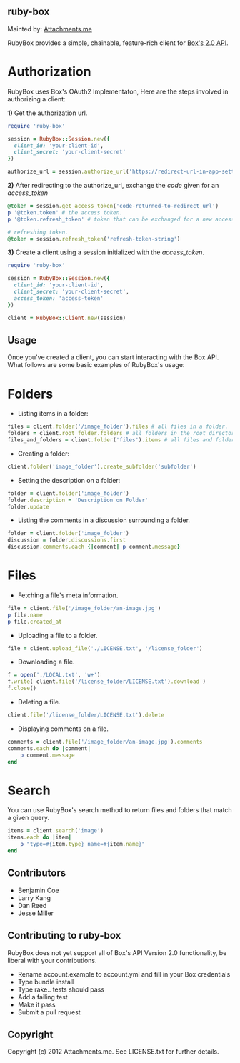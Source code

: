 ruby-box
--------

Mainted by: [Attachments.me](https://attachments.me)

RubyBox provides a simple, chainable, feature-rich client for [Box's 2.0 API](http://developers.box.com/docs/).

Authorization
=============

RubyBox uses Box's OAuth2 Implementaton, Here are the steps involved in authorizing a client:

__1)__ Get the authorization url.

```ruby
require 'ruby-box'

session = RubyBox::Session.new({
  client_id: 'your-client-id',
  client_secret: 'your-client-secret'
})

authorize_url = session.authorize_url('https://redirect-url-in-app-settings')
```

__2)__ After redirecting to the authorize_url, exchange the _code_ given for an _access\_token_

```ruby
@token = session.get_access_token('code-returned-to-redirect_url')
p '@token.token' # the access token.
p '@token.refresh_token' # token that can be exchanged for a new access_token once the access_token expires.

# refreshing token.
@token = session.refresh_token('refresh-token-string')
```

__3)__ Create a client using a session initialized with the _access\_token_.

```ruby
require 'ruby-box'

session = RubyBox::Session.new({
  client_id: 'your-client-id',
  client_secret: 'your-client-secret',
  access_token: 'access-token'
})

client = RubyBox::Client.new(session)
```

Usage
-----

Once you've created a client, you can start interacting with the Box API. What follows are some basic examples of RubyBox's usage:

Folders
=======

* Listing items in a folder:

```ruby
files = client.folder('/image_folder').files # all files in a folder.
folders = client.root_folder.folders # all folders in the root directory.
files_and_folders = client.folder('files').items # all files and folders in /files
```

* Creating a folder:

```ruby
client.folder('image_folder').create_subfolder('subfolder')
```

* Setting the description on a folder:

```ruby
folder = client.folder('image_folder')
folder.description = 'Description on Folder'
folder.update
```

* Listing the comments in a discussion surrounding a folder.

```ruby
folder = client.folder('image_folder')
discussion = folder.discussions.first
discussion.comments.each {|comment| p comment.message}
```

Files
=====

* Fetching a file's meta information.

```ruby
file = client.file('/image_folder/an-image.jpg')
p file.name
p file.created_at
```

* Uploading a file to a folder.

```ruby
file = client.upload_file('./LICENSE.txt', '/license_folder')
```

* Downloading a file.

```ruby
f = open('./LOCAL.txt', 'w+')
f.write( client.file('/license_folder/LICENSE.txt').download )
f.close()
```

* Deleting a file.

```ruby
client.file('/license_folder/LICENSE.txt').delete
```

* Displaying comments on a file.

```ruby
comments = client.file('/image_folder/an-image.jpg').comments
comments.each do |comment|
    p comment.message
end
```

Search
======

You can use RubyBox's search method to return files and folders that match a given query.

```ruby
items = client.search('image')
items.each do |item|
    p "type=#{item.type} name=#{item.name}"
end
```

Contributors
------------

* Benjamin Coe
* Larry Kang
* Dan Reed
* Jesse Miller

Contributing to ruby-box
-----------------------

RubyBox does not yet support all of Box's API Version 2.0 functionality, be liberal with your contributions.
 
* Rename account.example to account.yml and fill in your Box credentials
* Type bundle install
* Type rake.. tests should pass
* Add a failing test
* Make it pass
* Submit a pull request

Copyright
---------

Copyright (c) 2012 Attachments.me. See LICENSE.txt for
further details.